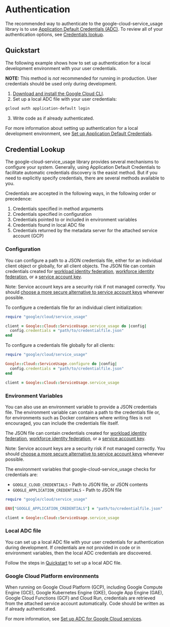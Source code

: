 # Authentication

The recommended way to authenticate to the google-cloud-service_usage library is to use
[Application Default Credentials (ADC)](https://cloud.google.com/docs/authentication/application-default-credentials).
To review all of your authentication options, see [Credentials lookup](#credential-lookup).

## Quickstart

The following example shows how to set up authentication for a local development
environment with your user credentials. 

**NOTE:** This method is _not_ recommended for running in production. User credentials
should be used only during development.

1. [Download and install the Google Cloud CLI](https://cloud.google.com/sdk).
2. Set up a local ADC file with your user credentials:

```sh
gcloud auth application-default login
```

3. Write code as if already authenticated.

For more information about setting up authentication for a local development environment, see
[Set up Application Default Credentials](https://cloud.google.com/docs/authentication/provide-credentials-adc#local-dev).

## Credential Lookup

The google-cloud-service_usage library provides several mechanisms to configure your system.
Generally, using Application Default Credentials to facilitate automatic 
credentials discovery is the easist method. But if you need to explicitly specify
credentials, there are several methods available to you.

Credentials are accepted in the following ways, in the following order or precedence:

1. Credentials specified in method arguments
2. Credentials specified in configuration
3. Credentials pointed to or included in environment variables
4. Credentials found in local ADC file
5. Credentials returned by the metadata server for the attached service account (GCP)

### Configuration

You can configure a path to a JSON credentials file, either for an individual client object or
globally, for all client objects. The JSON file can contain credentials created for
[workload identity federation](https://cloud.google.com/iam/docs/workload-identity-federation),
[workforce identity federation](https://cloud.google.com/iam/docs/workforce-identity-federation), or a
[service account key](https://cloud.google.com/docs/authentication/provide-credentials-adc#local-key).

Note: Service account keys are a security risk if not managed correctly. You should
[choose a more secure alternative to service account keys](https://cloud.google.com/docs/authentication#auth-decision-tree)
whenever possible.

To configure a credentials file for an individual client initialization:

```ruby
require "google/cloud/service_usage"

client = Google::Cloud::ServiceUsage.service_usage do |config|
  config.credentials = "path/to/credentialfile.json"
end
```

To configure a credentials file globally for all clients:

```ruby
require "google/cloud/service_usage"

Google::Cloud::ServiceUsage.configure do |config|
  config.credentials = "path/to/credentialfile.json"
end

client = Google::Cloud::ServiceUsage.service_usage
```

### Environment Variables

You can also use an environment variable to provide a JSON credentials file.
The environment variable can contain a path to the credentials file or, for
environments such as Docker containers where writing files is not encouraged,
you can include the credentials file itself.

The JSON file can contain credentials created for
[workload identity federation](https://cloud.google.com/iam/docs/workload-identity-federation),
[workforce identity federation](https://cloud.google.com/iam/docs/workforce-identity-federation), or a
[service account key](https://cloud.google.com/docs/authentication/provide-credentials-adc#local-key).

Note: Service account keys are a security risk if not managed correctly. You should
[choose a more secure alternative to service account keys](https://cloud.google.com/docs/authentication#auth-decision-tree)
whenever possible.

The environment variables that google-cloud-service_usage
checks for credentials are:

* `GOOGLE_CLOUD_CREDENTIALS` - Path to JSON file, or JSON contents
* `GOOGLE_APPLICATION_CREDENTIALS` - Path to JSON file

```ruby
require "google/cloud/service_usage"

ENV["GOOGLE_APPLICATION_CREDENTIALS"] = "path/to/credentialfile.json"

client = Google::Cloud::ServiceUsage.service_usage
```

### Local ADC file

You can set up a local ADC file with your user credentials for authentication during
development. If credentials are not provided in code or in environment variables,
then the local ADC credentials are discovered.

Follow the steps in [Quickstart](#quickstart) to set up a local ADC file.

### Google Cloud Platform environments

When running on Google Cloud Platform (GCP), including Google Compute Engine
(GCE), Google Kubernetes Engine (GKE), Google App Engine (GAE), Google Cloud
Functions (GCF) and Cloud Run, credentials are retrieved from the attached
service account automatically. Code should be written as if already authenticated.

For more information, see
[Set up ADC for Google Cloud services](https://cloud.google.com/docs/authentication/provide-credentials-adc#attached-sa).
